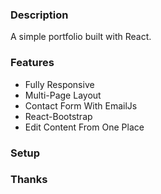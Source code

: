 ### Description

A simple portfolio built with React. 

### Features

- Fully Responsive
- Multi-Page Layout
- Contact Form With EmailJs
- React-Bootstrap
- Edit Content From One Place

### Setup

### Thanks


